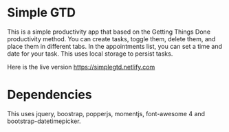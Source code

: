 
# Simple GTD

This is a simple productivity app that based on the Getting Things Done productivity method.
You can create tasks, toggle them, delete them, and place them in different tabs.
In the appointments list, you can set a time and date for your task. This uses local storage to persist tasks.

Here is the live version
https://simplegtd.netlify.com

# Dependencies
This uses jquery, boostrap, popperjs, momentjs, font-awesome 4 and bootstrap-datetimepicker.


